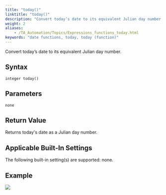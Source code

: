 ```yaml
--- 
title: "today()"
linktitle: "today()"
description: "Convert today’s date to its equivalent Julian day number."
weight: 2
aliases: 
    - /TA_Automation/Topics/Expressions_functions_today.html
keywords: "date functions, today, today (function)"
---
```


Convert today’s date to its equivalent Julian day number.

## Syntax

`integer today()`

## Parameters

`none`

## Return Value

Returns today's date as a Julian day number.

## Applicable Built-In Settings

The following built-in setting\(s\) are supported: none.

## Example

![](/images/TA_Automation/Images/automationguide_datefunction3.png)




